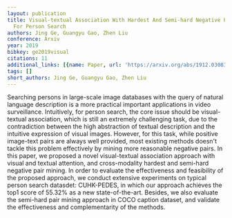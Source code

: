 ```yaml
---
layout: publication
title: Visual-textual Association With Hardest And Semi-hard Negative Pairs Mining
  For Person Search
authors: Jing Ge, Guangyu Gao, Zhen Liu
conference: Arxiv
year: 2019
bibkey: ge2019visual
citations: 11
additional_links: [{name: Paper, url: 'https://arxiv.org/abs/1912.03083'}]
tags: []
short_authors: Jing Ge, Guangyu Gao, Zhen Liu
---
```

Searching persons in large-scale image databases with the query of natural
language description is a more practical important applications in video
surveillance. Intuitively, for person search, the core issue should be
visual-textual association, which is still an extremely challenging task, due
to the contradiction between the high abstraction of textual description and
the intuitive expression of visual images. However, for this task, while
positive image-text pairs are always well provided, most existing methods
doesn't tackle this problem effectively by mining more reasonable negative
pairs. In this paper, we proposed a novel visual-textual association approach
with visual and textual attention, and cross-modality hardest and semi-hard
negative pair mining. In order to evaluate the effectiveness and feasibility of
the proposed approach, we conduct extensive experiments on typical person
search datasdet: CUHK-PEDES, in which our approach achieves the top1 score of
55.32% as a new state-of-the-art. Besides, we also evaluate the semi-hard pair
mining approach in COCO caption dataset, and validate the effectiveness and
complementarity of the methods.